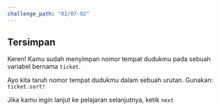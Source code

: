 ```yaml
---
challenge_path: "02/07-02"
---
```


## Tersimpan

Keren! Kamu sudah menyimpan nomor tempat dudukmu pada sebuah variabel bernama `ticket`.

Ayo kita taruh nomor tempat dudukmu dalam sebuah urutan. Gunakan: `ticket.sort!`

Jika kamu ingin lanjut ke pelajaran selanjutnya, ketik `next`